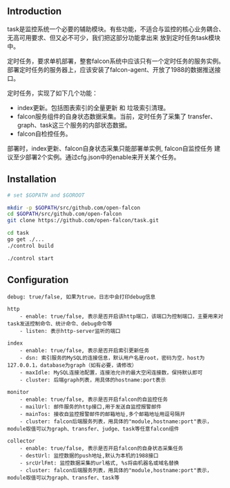 ## Introduction

task是监控系统一个必要的辅助模块。有些功能，不适合与监控的核心业务耦合、无高可用要求、但又必不可少，我们把这部分功能拿出来 放到定时任务task模块中。

定时任务，要求单机部署，整套falcon系统中应该只有一个定时任务的服务实例。部署定时任务的服务器上，应该安装了falcon-agent、开放了1988的数据推送接口。

定时任务，实现了如下几个功能：

+ index更新。包括图表索引的全量更新 和 垃圾索引清理。
+ falcon服务组件的自身状态数据采集。当前，定时任务了采集了 transfer、graph、task这三个服务的内部状态数据。
+ falcon自检控任务。

部署时，index更新、falcon自身状态采集只能部署单实例, falcon自监控任务 建议至少部署2个实例。通过cfg.json中的enable来开关某个任务。


## Installation

```bash
# set $GOPATH and $GOROOT

mkdir -p $GOPATH/src/github.com/open-falcon
cd $GOPATH/src/github.com/open-falcon
git clone https://github.com/open-falcon/task.git

cd task
go get ./...
./control build

./control start
```

## Configuration

    debug: true/false, 如果为true，日志中会打印debug信息

    http
        - enable: true/false, 表示是否开启该http端口，该端口为控制端口，主要用来对task发送控制命令、统计命令、debug命令等
        - listen: 表示http-server监听的端口

    index
        - enable: true/false, 表示是否开启索引更新任务
        - dsn: 索引服务的MySQL的连接信息，默认用户名是root，密码为空，host为127.0.0.1，database为graph（如有必要，请修改）
        - maxIdle: MySQL连接池配置，连接池允许的最大空闲连接数，保持默认即可
        - cluster: 后端graph列表，用具体的hostname:port表示

    monitor
        - enable: true/false, 表示是否开启falcon的自监控任务
        - mailUrl: 邮件服务的http接口,用于发送自监控报警邮件
        - mainTos: 接收自监控报警邮件的邮箱地址,多个邮箱地址用逗号隔开
        - cluster: falcon后端服务列表，用具体的"module,hostname:port"表示，module取值可以为graph、transfer、judge、task等任意falcon组件
        
    collector
        - enable: true/false, 表示是否开启falcon的自身状态采集任务
        - destUrl: 监控数据的push地址,默认为本机的1988接口
        - srcUrlFmt: 监控数据采集的url格式, %s将由机器名或域名替换
        - cluster: falcon后端服务列表，用具体的"module,hostname:port"表示，module取值可以为graph、transfer、task等

